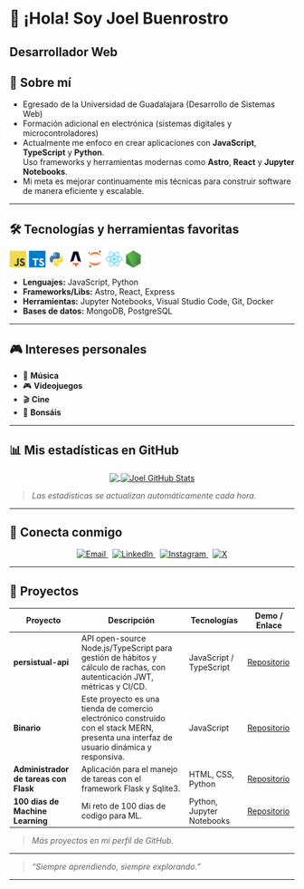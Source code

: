 # 👋 ¡Hola! Soy Joel Buenrostro  

## Desarrollador Web

## 📖 Sobre mí

- Egresado de la Universidad de Guadalajara (Desarrollo de Sistemas Web)  
- Formación adicional en electrónica (sistemas digitales y microcontroladores)  
- Actualmente me enfoco en crear aplicaciones con **JavaScript**, **TypeScript** y **Python**.  
  Uso frameworks y herramientas modernas como **Astro**, **React** y **Jupyter Notebooks**.
- Mi meta es mejorar continuamente mis técnicas para construir software de manera eficiente y escalable.

---

## 🛠 Tecnologías y herramientas favoritas

<p align="left">
  <img alt="JavaScript" width="30px" src="https://raw.githubusercontent.com/devicons/devicon/master/icons/javascript/javascript-original.svg" />
  <img alt="TypeScript" width="30px" src="https://raw.githubusercontent.com/devicons/devicon/master/icons/typescript/typescript-original.svg" />
  <img alt="Python" width="30px" src="https://raw.githubusercontent.com/devicons/devicon/master/icons/python/python-original.svg" />
  <img alt="Astro" width="30px" src="https://raw.githubusercontent.com/devicons/devicon/master/icons/astro/astro-original.svg" />
  <img alt="Jupyter" width="30px" src="https://raw.githubusercontent.com/devicons/devicon/master/icons/jupyter/jupyter-original.svg" />
  <img alt="React" width="30px" src="https://raw.githubusercontent.com/devicons/devicon/master/icons/react/react-original.svg" />
  <img alt="Node.js" width="30px" src="https://raw.githubusercontent.com/devicons/devicon/master/icons/nodejs/nodejs-original.svg" />
</p>

- **Lenguajes:** JavaScript, Python  
- **Frameworks/Libs:** Astro, React, Express  
- **Herramientas:** Jupyter Notebooks, Visual Studio Code, Git, Docker  
- **Bases de datos:** MongoDB, PostgreSQL  

---

## 🎮 Intereses personales

- 🎵 **Música**  
- 🎮 **Videojuegos**  
- 🎬 **Cine**  
- 🌱 **Bonsáis**  

---

## 📊 Mis estadísticas en GitHub

<p align="center">
  <!-- Lenguajes más usados -->
  <a href="https://github.com/JoelBuenrostro">
    <img align="center" height="160px" src="https://github-readme-stats.vercel.app/api/top-langs/?username=JoelBuenrostro&hide=html,css&title_color=ffffff&text_color=c9cacc&icon_color=4AB197&bg_color=1A2B34" />
  </a>
  <!-- Actividad general -->
  <a href="https://github.com/JoelBuenrostro">
    <img align="center" height="160px" src="https://github-readme-stats.vercel.app/api?username=JoelBuenrostro&show_icons=true&line_height=27&count_private=true&title_color=ffffff&text_color=c9cacc&icon_color=4AB097&bg_color=1A2B34" alt="Joel GitHub Stats" />
  </a>
</p>

> _Las estadísticas se actualizan automáticamente cada hora._

---

## 🔗 Conecta conmigo

<p align="center">
  <a href="mailto:joelbuenrostro@outlook.com">
    <img src="https://img.shields.io/badge/Email-D14836?logo=gmail&logoColor=white" alt="Email" />
  </a>
  &nbsp;
  <a href="https://www.linkedin.com/in/joelbuenrostro">
    <img src="https://img.shields.io/badge/LinkedIn-0A66C2?logo=linkedin&logoColor=white" alt="LinkedIn" />
  </a>
  &nbsp;
  <a href="https://www.instagram.com/joel_buenrostro">
    <img src="https://img.shields.io/badge/Instagram-E4405F?logo=instagram&logoColor=white" alt="Instagram" />
  </a>
  &nbsp;
  <a href="https://x.com/estegeek">
    <img src="https://img.shields.io/badge/X-000000?logo=x&logoColor=white" alt="X" />
  </a>
</p>

---

## 📂 Proyectos

| Proyecto                | Descripción                                                     | Tecnologías                            | Demo / Enlace             |
| ----------------------- | --------------------------------------------------------------- | -------------------------------------- | ------------------------- |
| **persistual-api**  | API open-source Node.js/TypeScript para gestión de hábitos y cálculo de rachas, con autenticación JWT, métricas y CI/CD. | JavaScript / TypeScript          | [Repositorio](https://github.com/JoelBuenrostro/persistual-api) |
| **Binario** | Este proyecto es una tienda de comercio electrónico construido con el stack MERN, presenta una interfaz de usuario dinámica y responsiva. | JavaScript   | [Repositorio](https://github.com/JoelBuenrostro/Binario) |
| **Administrador de tareas con Flask**       | Aplicación para el manejo de tareas con el framework Flask y Sqlite3.     | HTML, CSS, Python        | [Repositorio](https://github.com/JoelBuenrostro/Administrador-de-tareas-con-Flask) |
| **100 dias de Machine Learning**       | Mi reto de 100 dias de codigo para ML.               | Python, Jupyter Notebooks              | [Repositorio](https://github.com/JoelBuenrostro/100-Days-of-ML-Code) |

> _Más proyectos en mi perfil de GitHub._

---

> _“Siempre aprendiendo, siempre explorando.”_  

---
